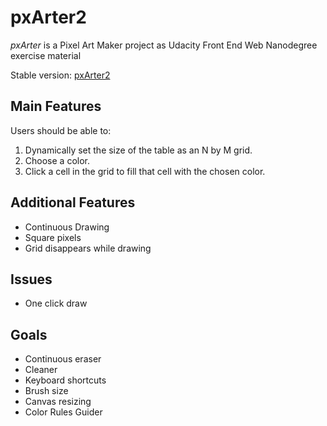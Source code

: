 # pxArter2

_pxArter_ is a Pixel Art Maker project as Udacity Front End Web Nanodegree exercise material

Stable version: [pxArter2](https://kryaksy.github.io/pxArter)

## Main Features

Users should be able to:

1. Dynamically set the size of the table as an N by M grid.
2. Choose a color.
3. Click a cell in the grid to fill that cell with the chosen color.

## Additional Features

- Continuous Drawing
- Square pixels
- Grid disappears while drawing

## Issues

- One click draw

## Goals

- Continuous eraser
- Cleaner
- Keyboard shortcuts
- Brush size
- Canvas resizing
- Color Rules Guider
